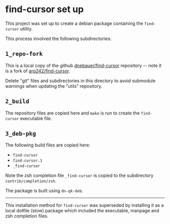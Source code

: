 # find-cursor set up

This project was set up to create a debian package containing the `find-cursor`
utility.

This process involved the following subdirectories:

## `1_repo-fork`

This is a local copy of the github [dnebauer/find-cursor][dnebauer-repo]
repository -- note it is a fork of [arp242/find-cursor][arp242-repo].

Delete "git" files and subdirectories in this directory to avoid submodule
warnings when updating the "utils" repository.

## `2_build`

The repository files are copied here and `make` is run to create the
`find-cursor` executable file.

## `3_deb-pkg`

The following build files are copied here:

* `find-cursor`
* `find-cursor.1`
* `_find-cursor`

Note the zsh completion file `_find-cursor` is copied to the subdirectory `contrib/completion/zsh`.

The package is built using `dn-qk-deb`.

---

This installation method for `find-cursor` was superseded by installing it as a
local dotfile (stow) package which included the executable, manpage and zsh
completion files.

[comment]: # (URLs)

   [arp242-repo]: https://github.com/arp242/find-cursor

   [dnebauer-repo]: https://github.com/dnebauer/find-cursor
